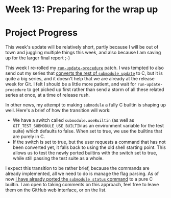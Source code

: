 # Week 13: Preparing for the wrap up

# Project Progress

This week's update will be relatively short, partly because I will be out of town and juggling multiple things this week, and also because I am saving up for the larger final report ;-)

This week I re-rolled my [`run-update-procedure`](https://lore.kernel.org/git/20210813075653.56817-1-raykar.ath@gmail.com/) patch. I was tempted to also send out my series that [converts the rest of `submodule update`](https://github.com/tfidfwastaken/git/tree/submodule-update-list-1) to C, but it is quite a big series, and it doesn't help that we are already at the release week for Git. I felt I should be a little more patient, and wait for `run-update-procedure` to get picked up first rather than send a storm of all these related series at once, at a time of release rush.

In other news, my attempt to making `submodule` a fully C builtin is shaping up well. Here's a brief of how the transition will work:

- We have a switch called `submodule.useBuiltin` (as well as `GIT_TEST_SUBMODULE_USE_BUILTIN` as an environment variable for the test suite) which defaults to false. When set to true, we use the builtins that are purely in C.
- If the switch is set to true, but the user requests a command that has not been converted yet, it falls back to using the old shell starting point. This allows us to test the newly ported builtins with the switch set to true, while still passing the test suite as a whole.

I expect this transition to be rather brief, because the commands are already implemented, all we need to do is manage the flag parsing. As of now [I have already ported the `submodule status` command](https://github.com/tfidfwastaken/git/commits/submodule-make-builtin-2) to a pure C builtin. I am open to taking comments on this approach, feel free to leave them on the GitHub web interface, or on the list.
